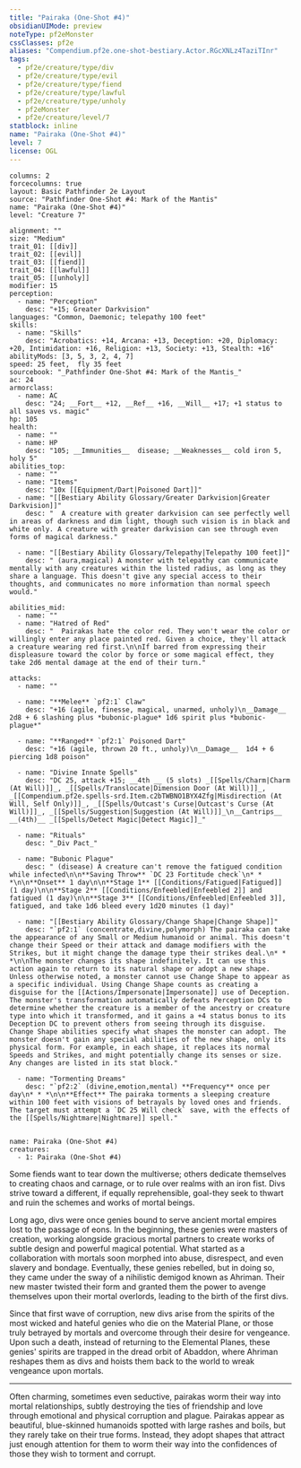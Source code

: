```yaml
---
title: "Pairaka (One-Shot #4)"
obsidianUIMode: preview
noteType: pf2eMonster
cssClasses: pf2e
aliases: "Compendium.pf2e.one-shot-bestiary.Actor.RGcXNLz4TaziTInr" 
tags:
  - pf2e/creature/type/div
  - pf2e/creature/type/evil
  - pf2e/creature/type/fiend
  - pf2e/creature/type/lawful
  - pf2e/creature/type/unholy
  - pf2eMonster
  - pf2e/creature/level/7
statblock: inline
name: "Pairaka (One-Shot #4)"
level: 7
license: OGL
---
```


```statblock
columns: 2
forcecolumns: true
layout: Basic Pathfinder 2e Layout
source: "Pathfinder One-Shot #4: Mark of the Mantis"
name: "Pairaka (One-Shot #4)"
level: "Creature 7"

alignment: ""
size: "Medium"
trait_01: [[div]]
trait_02: [[evil]]
trait_03: [[fiend]]
trait_04: [[lawful]]
trait_05: [[unholy]]
modifier: 15
perception:
  - name: "Perception"
    desc: "+15; Greater Darkvision"
languages: "Common, Daemonic; telepathy 100 feet"
skills:
  - name: "Skills"
    desc: "Acrobatics: +14, Arcana: +13, Deception: +20, Diplomacy: +20, Intimidation: +16, Religion: +13, Society: +13, Stealth: +16"
abilityMods: [3, 5, 3, 2, 4, 7]
speed: 25 feet,  fly 35 feet
sourcebook: "_Pathfinder One-Shot #4: Mark of the Mantis_"
ac: 24
armorclass:
  - name: AC
    desc: "24; __Fort__ +12, __Ref__ +16, __Will__ +17; +1 status to all saves vs. magic"
hp: 105
health:
  - name: ""
  - name: HP
    desc: "105; __Immunities__  disease; __Weaknesses__ cold iron 5, holy 5"
abilities_top:
  - name: ""
  - name: "Items"
    desc: "10x [[Equipment/Dart|Poisoned Dart]]"
  - name: "[[Bestiary Ability Glossary/Greater Darkvision|Greater Darkvision]]"
    desc: "  A creature with greater darkvision can see perfectly well in areas of darkness and dim light, though such vision is in black and white only. A creature with greater darkvision can see through even forms of magical darkness."

  - name: "[[Bestiary Ability Glossary/Telepathy|Telepathy 100 feet]]"
    desc: " (aura,magical) A monster with telepathy can communicate mentally with any creatures within the listed radius, as long as they share a language. This doesn't give any special access to their thoughts, and communicates no more information than normal speech would."

abilities_mid:
  - name: ""
  - name: "Hatred of Red"
    desc: "  Pairakas hate the color red. They won't wear the color or willingly enter any place painted red. Given a choice, they'll attack a creature wearing red first.\n\nIf barred from expressing their displeasure toward the color by force or some magical effect, they take 2d6 mental damage at the end of their turn."

attacks:
  - name: ""

  - name: "**Melee** `pf2:1` Claw"
    desc: "+16 (agile, finesse, magical, unarmed, unholy)\n__Damage__  2d8 + 6 slashing plus *bubonic-plague* 1d6 spirit plus *bubonic-plague*"

  - name: "**Ranged** `pf2:1` Poisoned Dart"
    desc: "+16 (agile, thrown 20 ft., unholy)\n__Damage__  1d4 + 6 piercing 1d8 poison"

  - name: "Divine Innate Spells"
    desc: "DC 25, attack +15; __4th __ (5 slots) _[[Spells/Charm|Charm (At Will)]]_, _[[Spells/Translocate|Dimension Door (At Will)]]_, _[[Compendium.pf2e.spells-srd.Item.c2bTWBNO1BYX4Zfg|Misdirection (At Will, Self Only)]]_, _[[Spells/Outcast's Curse|Outcast's Curse (At Will)]]_, _[[Spells/Suggestion|Suggestion (At Will)]]_\n__Cantrips__  __(4th)__ _[[Spells/Detect Magic|Detect Magic]]_"

  - name: "Rituals"
    desc: "_Div Pact_"

  - name: "Bubonic Plague"
    desc: " (disease) A creature can't remove the fatigued condition while infected\n\n**Saving Throw** `DC 23 Fortitude check`\n* * *\n\n**Onset** 1 day\n\n**Stage 1** [[Conditions/Fatigued|Fatigued]] (1 day)\n\n**Stage 2** [[Conditions/Enfeebled|Enfeebled 2]] and fatigued (1 day)\n\n**Stage 3** [[Conditions/Enfeebled|Enfeebled 3]], fatigued, and take 1d6 bleed every 1d20 minutes (1 day)"

  - name: "[[Bestiary Ability Glossary/Change Shape|Change Shape]]"
    desc: "`pf2:1` (concentrate,divine,polymorph) The pairaka can take the appearance of any Small or Medium humanoid or animal. This doesn't change their Speed or their attack and damage modifiers with the Strikes, but it might change the damage type their strikes deal.\n* * *\n\nThe monster changes its shape indefinitely. It can use this action again to return to its natural shape or adopt a new shape. Unless otherwise noted, a monster cannot use Change Shape to appear as a specific individual. Using Change Shape counts as creating a disguise for the [[Actions/Impersonate|Impersonate]] use of Deception. The monster's transformation automatically defeats Perception DCs to determine whether the creature is a member of the ancestry or creature type into which it transformed, and it gains a +4 status bonus to its Deception DC to prevent others from seeing through its disguise. Change Shape abilities specify what shapes the monster can adopt. The monster doesn't gain any special abilities of the new shape, only its physical form. For example, in each shape, it replaces its normal Speeds and Strikes, and might potentially change its senses or size. Any changes are listed in its stat block."

  - name: "Tormenting Dreams"
    desc: "`pf2:2` (divine,emotion,mental) **Frequency** once per day\n* * *\n\n**Effect** The pairaka torments a sleeping creature within 100 feet with visions of betrayals by loved ones and friends. The target must attempt a `DC 25 Will check` save, with the effects of the [[Spells/Nightmare|Nightmare]] spell."
 
```

```encounter-table
name: Pairaka (One-Shot #4)
creatures:
  - 1: Pairaka (One-Shot #4)
```



Some fiends want to tear down the multiverse; others dedicate themselves to creating chaos and carnage, or to rule over realms with an iron fist. Divs strive toward a different, if equally reprehensible, goal-they seek to thwart and ruin the schemes and works of mortal beings.

Long ago, divs were once genies bound to serve ancient mortal empires lost to the passage of eons. In the beginning, these genies were masters of creation, working alongside gracious mortal partners to create works of subtle design and powerful magical potential. What started as a collaboration with mortals soon morphed into abuse, disrespect, and even slavery and bondage. Eventually, these genies rebelled, but in doing so, they came under the sway of a nihilistic demigod known as Ahriman. Their new master twisted their form and granted them the power to avenge themselves upon their mortal overlords, leading to the birth of the first divs.

Since that first wave of corruption, new divs arise from the spirits of the most wicked and hateful genies who die on the Material Plane, or those truly betrayed by mortals and overcome through their desire for vengeance. Upon such a death, instead of returning to the Elemental Planes, these genies' spirits are trapped in the dread orbit of Abaddon, where Ahriman reshapes them as divs and hoists them back to the world to wreak vengeance upon mortals.

* * *

Often charming, sometimes even seductive, pairakas worm their way into mortal relationships, subtly destroying the ties of friendship and love through emotional and physical corruption and plague. Pairakas appear as beautiful, blue-skinned humanoids spotted with large rashes and boils, but they rarely take on their true forms. Instead, they adopt shapes that attract just enough attention for them to worm their way into the confidences of those they wish to torment and corrupt.
